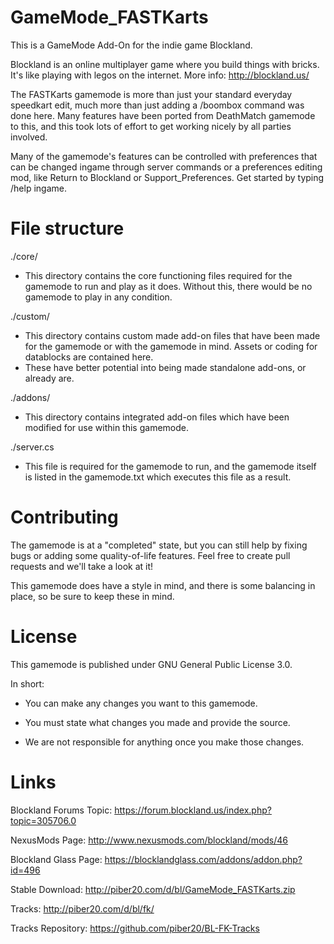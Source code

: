 # GameMode_FASTKarts
This is a GameMode Add-On for the indie game Blockland.

Blockland is an online multiplayer game where you build things with bricks.
It's like playing with legos on the internet.
More info: http://blockland.us/

The FASTKarts gamemode is more than just your standard everyday speedkart edit, much more than just adding a /boombox command was done here. Many features have been ported from DeathMatch gamemode to this, and this took lots of effort to get working nicely by all parties involved.

Many of the gamemode's features can be controlled with preferences that can be changed ingame through server commands or a preferences editing mod, like Return to Blockland or Support_Preferences. Get started by typing /help ingame.

# File structure
./core/
- This directory contains the core functioning files required for the gamemode to run and play as it does. Without this, there would be no gamemode to play in any condition.

./custom/
- This directory contains custom made add-on files that have been made for the gamemode or with the gamemode in mind. Assets or coding for datablocks are contained here.
- These have better potential into being made standalone add-ons, or already are.

./addons/
- This directory contains integrated add-on files which have been modified for use within this gamemode.

./server.cs
- This file is required for the gamemode to run, and the gamemode itself is listed in the gamemode.txt which executes this file as a result.

# Contributing
The gamemode is at a "completed" state, but you can still help by fixing bugs or adding some quality-of-life features. Feel free to create pull requests and we'll take a look at it!

This gamemode does have a style in mind, and there is some balancing in place, so be sure to keep these in mind.

# License
This gamemode is published under GNU General Public License 3.0.

In short:

- You can make any changes you want to this gamemode.

- You must state what changes you made and provide the source.

- We are not responsible for anything once you make those changes.

# Links
Blockland Forums Topic: https://forum.blockland.us/index.php?topic=305706.0

NexusMods Page: http://www.nexusmods.com/blockland/mods/46

Blockland Glass Page: https://blocklandglass.com/addons/addon.php?id=496

Stable Download: http://piber20.com/d/bl/GameMode_FASTKarts.zip

Tracks: http://piber20.com/d/bl/fk/

Tracks Repository: https://github.com/piber20/BL-FK-Tracks